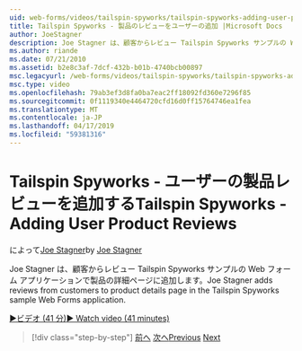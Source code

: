 ```yaml
---
uid: web-forms/videos/tailspin-spyworks/tailspin-spyworks-adding-user-product-reviews
title: Tailspin Spyworks - 製品のレビューをユーザーの追加 |Microsoft Docs
author: JoeStagner
description: Joe Stagner は、顧客からレビュー Tailspin Spyworks サンプルの Web フォーム アプリケーションで製品の詳細ページに追加します。
ms.author: riande
ms.date: 07/21/2010
ms.assetid: b2e8c3af-7dcf-432b-b01b-4740bcb00897
msc.legacyurl: /web-forms/videos/tailspin-spyworks/tailspin-spyworks-adding-user-product-reviews
msc.type: video
ms.openlocfilehash: 79ab3ef3d8fa0ba7eac2ff18092fd360e7296f85
ms.sourcegitcommit: 0f1119340e4464720cfd16d0ff15764746ea1fea
ms.translationtype: MT
ms.contentlocale: ja-JP
ms.lasthandoff: 04/17/2019
ms.locfileid: "59381316"
---
```

# <a name="tailspin-spyworks---adding-user-product-reviews"></a><span data-ttu-id="9efbe-103">Tailspin Spyworks - ユーザーの製品レビューを追加する</span><span class="sxs-lookup"><span data-stu-id="9efbe-103">Tailspin Spyworks - Adding User Product Reviews</span></span>

<span data-ttu-id="9efbe-104">によって[Joe Stagner](https://github.com/JoeStagner)</span><span class="sxs-lookup"><span data-stu-id="9efbe-104">by [Joe Stagner](https://github.com/JoeStagner)</span></span>

<span data-ttu-id="9efbe-105">Joe Stagner は、顧客からレビュー Tailspin Spyworks サンプルの Web フォーム アプリケーションで製品の詳細ページに追加します。</span><span class="sxs-lookup"><span data-stu-id="9efbe-105">Joe Stagner adds reviews from customers to product details page in the Tailspin Spyworks sample Web Forms application.</span></span>

[<span data-ttu-id="9efbe-106">&#9654;ビデオ (41 分)</span><span class="sxs-lookup"><span data-stu-id="9efbe-106">&#9654; Watch video (41 minutes)</span></span>](https://channel9.msdn.com/Blogs/ASP-NET-Site-Videos/tailspin-spyworks-adding-user-product-reviews)

> [!div class="step-by-step"]
> <span data-ttu-id="9efbe-107">[前へ](tailspin-spyworks-final-check-out.md)
> [次へ](tailspin-spyworks-displaying-user-reviews.md)</span><span class="sxs-lookup"><span data-stu-id="9efbe-107">[Previous](tailspin-spyworks-final-check-out.md)
[Next](tailspin-spyworks-displaying-user-reviews.md)</span></span>
